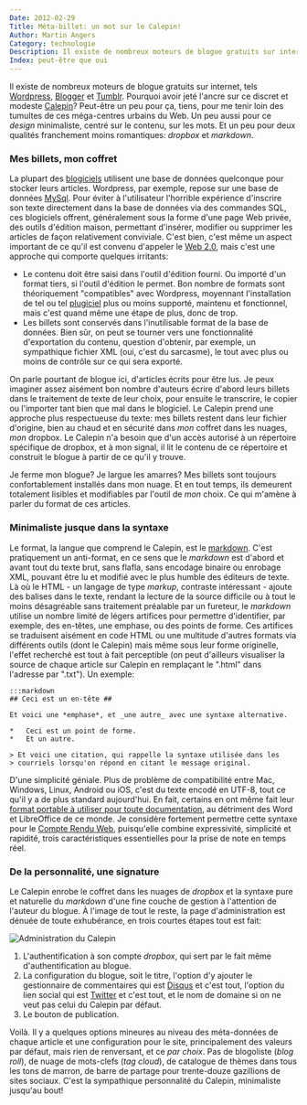 ```yaml
---
Date: 2012-02-29
Title: Méta-billet: un mot sur le Calepin!
Author: Martin Angers
Category: technologie
Description: Il existe de nombreux moteurs de blogue gratuits sur internet. Pourquoi avoir jeté l'ancre sur ce discret et modeste Calepin?
Index: peut-être que oui
---
```


Il existe de nombreux moteurs de blogue gratuits sur internet, tels [Wordpress][wp], [Blogger][] et [Tumblr][]. Pourquoi avoir jeté l'ancre sur ce discret et modeste [Calepin][]? Peut-être un peu pour ça, tiens, pour me tenir loin des tumultes de ces méga-centres urbains du Web. Un peu aussi pour ce *design* minimaliste, centré sur le contenu, sur les mots. Et un peu pour deux qualités franchement moins romantiques: *dropbox* et *markdown*.

### Mes billets, mon coffret

La plupart des [blogiciels][blogiciel] utilisent une base de données quelconque pour stocker leurs articles. Wordpress, par exemple, repose sur une base de données [MySql][wpmysql]. Pour éviter à l'utilisateur l'horrible expérience d'inscrire son texte directement dans la base de données via des commandes SQL, ces blogiciels offrent, généralement sous la forme d'une page Web privée, des outils d'édition maison, permettant d'insérer, modifier ou supprimer les articles de façon relativement conviviale. C'est bien, c'est même un aspect important de ce qu'il est convenu d'appeler le [Web 2.0][web20], mais c'est une approche qui comporte quelques irritants:

*	Le contenu doit être saisi dans l'outil d'édition fourni. Ou importé d'un format tiers, si l'outil d'édition le permet. Bon nombre de formats sont théoriquement "compatibles" avec Wordpress, moyennant l'installation de tel ou tel [plugiciel][] plus ou moins supporté, maintenu et fonctionnel, mais c'est quand même une étape de plus, donc de trop.
*	Les billets sont conservés dans l'inutilisable format de la base de données. Bien sûr, on peut se tourner vers une fonctionnalité d'exportation du contenu, question d'obtenir, par exemple, un sympathique fichier XML (oui, c'est du sarcasme), le tout avec plus ou moins de contrôle sur ce qui sera exporté.

On parle pourtant de blogue ici, d'articles écrits pour être lus. Je peux imaginer assez aisément bon nombre d'auteurs écrire d'abord leurs billets dans le traitement de texte de leur choix, pour ensuite le transcrire, le copier ou l'importer tant bien que mal dans le blogiciel. Le Calepin prend une approche plus respectueuse du texte: mes billets restent dans leur fichier d'origine, bien au chaud et en sécurité dans *mon* coffret dans les nuages, *mon* dropbox. Le Calepin n'a besoin que d'un accès autorisé à un répertoire spécifique de dropbox, et à mon signal, il lit le contenu de ce répertoire et construit le blogue à partir de ce qu'il y trouve.

Je ferme mon blogue? Je largue les amarres? Mes billets sont toujours confortablement installés dans mon nuage. Et en tout temps, ils demeurent totalement lisibles et modifiables par l'outil de *mon* choix. Ce qui m'amène à parler du format de ces articles.

### Minimaliste jusque dans la syntaxe

Le format, la langue que comprend le Calepin, est le [markdown][]. C'est pratiquement un anti-format, en ce sens que le *markdown* est d'abord et avant tout du texte brut, sans flafla, sans encodage binaire ou enrobage XML, pouvant être lu et modifié avec le plus humble des éditeurs de texte. Là où le HTML - un langage de type *markup*, contraste intéressant - ajoute des balises dans le texte, rendant la lecture de la source difficile ou à tout le moins désagréable sans traitement préalable par un fureteur, le *markdown* utilise un nombre limité de légers artifices pour permettre d'identifier, par exemple, des en-têtes, une emphase, ou des points de forme. Ces artifices se traduisent aisément en code HTML ou une multitude d'autres formats via différents outils (dont le Calepin) mais même sous leur forme originelle, l'effet recherché est tout à fait perceptible (on peut d'ailleurs visualiser la source de chaque article sur Calepin en remplaçant le ".html" dans l'adresse par ".txt"). Un exemple:

	:::markdown
	## Ceci est un en-tête ##

	Et voici une *emphase*, et _une autre_ avec une syntaxe alternative.

	*	Ceci est un point de forme.
	*	Et un autre.

	> Et voici une citation, qui rappelle la syntaxe utilisée dans les 
	> courriels lorsqu'on répond en citant le message original.

D'une simplicité géniale. Plus de problème de compatibilité entre Mac, Windows, Linux, Android ou iOS, c'est du texte encodé en UTF-8, tout ce qu'il y a de plus standard aujourd'hui. En fait, certains en ont même fait leur [format portable à utiliser pour toute documentation][mdhn], au détriment des Word et LibreOffice de ce monde. Je considère fortement permettre cette syntaxe pour le [Compte Rendu Web][crw], puisqu'elle combine expressivité, simplicité et rapidité, trois caractéristiques essentielles pour la prise de note en temps réel.

### De la personnalité, une signature

Le Calepin enrobe le coffret dans les nuages de *dropbox* et la syntaxe pure et naturelle du *markdown* d'une fine couche de gestion à l'attention de l'auteur du blogue. À l'image de tout le reste, la page d'administration est dénuée de toute exhubérance, en trois courtes étapes tout est fait:

![Administration du Calepin](http://dl.dropbox.com/u/21605004/CalepinAdmin.jpg)

1.	L'authentification à son compte *dropbox*, qui sert par le fait même d'authentification au blogue.
2.	La configuration du blogue, soit le titre, l'option d'y ajouter le gestionnaire de commentaires qui est [Disqus][] et c'est tout, l'option du lien social qui est [Twitter][] et c'est tout, et le nom de domaine si on ne veut pas celui du Calepin par défaut.
3.	Le bouton de publication.

Voilà. Il y a quelques options mineures au niveau des méta-données de chaque article et une configuration pour le site, principalement des valeurs par défaut, mais rien de renversant, et ce *par choix*.  Pas de blogoliste (*blog roll*), de nuage de mots-clefs (*tag cloud*), de catalogue de thèmes dans tous les tons de marron, de barre de partage pour trente-douze gazillions de sites sociaux. C'est la sympathique personnalité du Calepin, minimaliste jusqu'au bout!

[blogiciel]: http://www.oqlf.gouv.qc.ca/ressources/bibliotheque/dictionnaires/terminologie_blogue/blogiciel.html
[wpmysql]: http://codex.wordpress.org/FAQ_Developer_Documentation#Why_does_WordPress_only_support_MySQL.3F_What_about_DB_abstraction.3F
[web20]: http://fr.wikipedia.org/wiki/Web_2.0
[wp]: http://wordpress.org/
[blogger]: http://blogger.com/
[tumblr]: https://www.tumblr.com/
[plugiciel]: http://www.oqlf.gouv.qc.ca/ressources/bibliotheque/dictionnaires/internet/fiches/1299146.html
[calepin]: http://calepin.co/
[markdown]: http://daringfireball.net/projects/markdown/basics
[mdhn]: http://www.hiltmon.com/blog/2012/02/20/the-markdown-mindset/
[disqus]: http://disqus.com/
[twitter]: https://twitter.com/PuerkitoBio
[crw]: http://www.compterenduweb.com/

